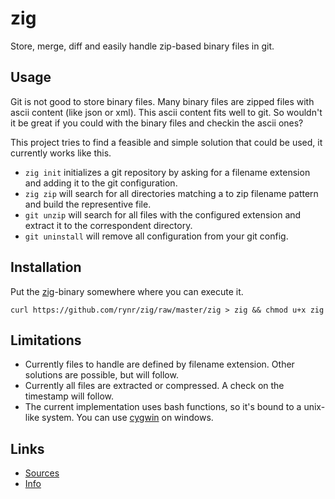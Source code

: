 zig
===

Store, merge, diff and easily handle zip-based binary files in git.

Usage
-----

Git is not good to store binary files. Many binary files are zipped files with
ascii content (like json or xml). This ascii content fits well to git. So
wouldn't it be great if you could with the binary files and checkin the ascii
ones?

This project tries to find a feasible and simple solution that could be used,
it currently works like this.

 - `zig init` initializes a git repository by asking for a filename extension
   and adding it to the git configuration.
 - `zig zip` will search for all directories matching a to zip filename pattern
   and build the representive file.
 - `git unzip` will search for all files with the configured extension and
   extract it to the correspondent directory.
 - `git uninstall` will remove all configuration from your git config.

Installation
------------

Put the [zig](https://github.com/rynr/zig/raw/master/zig)-binary somewhere
where you can execute it.

    curl https://github.com/rynr/zig/raw/master/zig > zig && chmod u+x zig

Limitations
-----------

 - Currently files to handle are defined by filename extension. Other solutions
   are possible, but will follow.
 - Currently all files are extracted or compressed. A check on the timestamp
   will follow.
 - The current implementation uses bash functions, so it's bound to a unix-like
   system. You can use [cygwin](https://www.cygwin.com/) on windows.

Links
-----

 - [Sources](https://github.com/rynr/zig)
 - [Info](https://rynr.github.com/zig)
